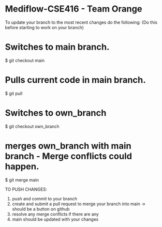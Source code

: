 # Mediflow-CSE416 - Team Orange

To update your branch to the most recent changes do the following:
(Do this before starting to work on your branch)

# Switches to main branch.
$ git checkout main
# Pulls current code in main branch.
$ git pull
# Switches to own_branch
$ git checkout own_branch
# merges own_branch with main branch - Merge conflicts could happen.
$ git merge main

TO PUSH CHANGES:

1. push and commit to your branch
2. create and submit a pull request to merge your branch into main -> should be a button on github
3. resolve any merge conflicts if there are any
4. main should be updated with your changes

